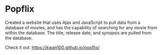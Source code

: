 # Popflix
Created a website that uses Ajax and JavaScript to pull data from a database of movies, and has
the capability of searching for any movie from within the database. The title, release date, and
synopsis are pulled from the database. 

Check it out: https://kwan100.github.io/popflix/
